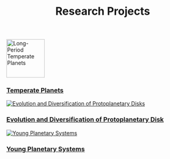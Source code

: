 <html>
<link rel="icon" href="images/favicon.ico" type="image/x-icon" /> <link rel="shortcut icon" href="favicon.ico" type="image/x-icon" />
<link rel="stylesheet" href="https://cdn.rawgit.com/jpswalsh/academicons/master/css/academicons.min.css">

<body id="top">

<!-- Header -->
<header id="header">
<h1><strong>Research Projects</strong><br/></h1>
</header>
<!-- Main -->
<div id="main">

<section id="one">
<!-- <h2>Research Projects</h2>
--><div class="row">
 
	 
<article class="6u 12u$(xsmall) work-item">
<a href="../temperate.html" class="image fit thumb"><img src="../images/earth.jpg" width=100 height=100 alt="Long-Period Temperate Planets" /></a>
<h3><a href ="../temperate.html">Temperate Planets</a></h3>
</article>

							
<article class="6u$ 12u$(xsmall) work-item">
<a href="./disks.html" class="image fit thumb">
<img src="./images/disks.jpg" alt="Evolution and Diversification of Protoplanetary Disks" /></a>
<h3><a href ="./disks.html">Evolution and Diversification of Protoplanetary Disk</a></h3>
</article>

<article class="6u 12u$(xsmall) work-item">
<a href="./young.html" class="image fit thumb"><img src="./images/young.jpg" alt="Young Planetary Systems" /></a>
<h3><a href="./young.html">Young Planetary Systems</a></h3>
</article>
							
